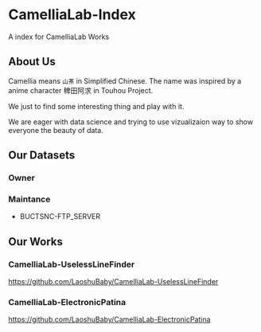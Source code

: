 # CamelliaLab-Index

A index for CamelliaLab Works

## About Us

Camellia means ```山茶``` in Simplified Chinese. The name was inspired by a anime character 稗田阿求 in Touhou Project.

We just to find some interesting thing and play with it. 

We are eager with data science and trying to use vizualizaion way to show everyone the beauty of data.

## Our Datasets

### Owner

### Maintance

+ BUCTSNC-FTP_SERVER

## Our Works

### CamelliaLab-UselessLineFinder

https://github.com/LaoshuBaby/CamelliaLab-UselessLineFinder

### CamelliaLab-ElectronicPatina

https://github.com/LaoshuBaby/CamelliaLab-ElectronicPatina
